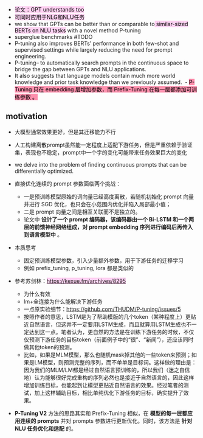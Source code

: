 - <mark style="background: #FFB8EBA6;">论文：GPT understands too</mark>
- <mark style="background: #FFB8EBA6;">可同时应用于NLG和NLU任务</mark>
- we show that GPTs can be better than or comparable to<mark style="background: #FFB8EBA6;"> similar-sized BERTs on NLU tasks</mark> with a novel method P-tuning
- superglue benchmarks #TODO 
- P-tuning also improves BERTs’ performance in both few-shot and supervised settings while largely reducing the need for prompt engineering.
- P-tuning– to automatically search prompts in the continuous space to bridge the gap between GPTs and NLU applications.
- It also suggests that language models contain much more world knowledge and prior task knowledge than we previously assumed.
 - <mark style="background: #FF5582A6;">P-Tuning 只在 embedding 层增加参数，而 Prefix-Tuning 在每一层都添加可训练参数 。</mark>
## motivation
- 大模型通常效果更好，但是其迁移能力不行
- 人工构建离散prompt虽然能一定程度上适配下游任务，但是严重依赖于验证集，表现也不稳定，prompt中一个字的变化可能带来任务效果巨大的变化
- we delve into the problem of finding continuous prompts that can be differentially optimized.


- 直接优化连续的 prompt 参数面临两个挑战：
	- 一是预训练模型原始的词向量已经高度离散，若随机初始化 prompt 向量并进行 SGD 优化，也只会在小范围内优化并陷入局部最小值；
	- 二是 prompt 向量之间是相互关联而不是独立的。
	- 论文中 **设计了一个 prompt 编码器，该编码器由一个 Bi-LSTM 和一个两层的前馈神经网络组成，对 prompt embedding 序列进行编码后再传入到语言模型中** 。

- 本质思考
	- 固定预训练模型参数，引入少量额外参数，用于下游任务的迁移学习
	- 例如 prefix_tuning, p_tuning, lora 都是类似的
- 参考苏剑林：<mark style="background: #FFB8EBA6;">https://kexue.fm/archives/8295</mark>
	- 为什么有效
	- lm+全连接为什么能解决下游任务
	- 一点原实验细节：https://github.com/THUDM/P-tuning/issues/5
	- 按照作者的意思，LSTM是为了帮助模版的几个token（某种程度上）更贴近自然语言，但这并不一定要用LSTM生成，而且就算用LSTM生成也不一定达到这一点。笔者认为，更自然的方法是在训练下游任务的时候，不仅仅预测下游任务的目标token（前面例子中的“很”、“新闻”），还应该同时做其他token的预测。
	- 比如，如果是MLM模型，那么也随机mask掉其他的一些token来预测；如果是LM模型，则预测完整的序列，而不单单是目标词。这样做的理由是：因为我们的MLM/LM都是经过自然语言预训练的，所以我们（迷之自信地）认为能够很好完成重构的序列必然也是接近于自然语言的，因此这样增加训练目标，也能起到让模型更贴近自然语言的效果。经过笔者的测试，加上这样辅助目标，相比单纯优化下游任务的目标，确实提升了效果。

- **P-Tuning V2** 方法的思路其实和 Prefix-Tuning 相似，在 **模型的每一层都应用连续的 prompts** 并对 prompts 参数进行更新优化。同时，该方法是 **针对 NLU 任务优化和适配** 的。